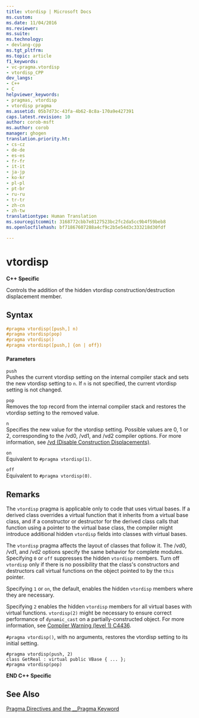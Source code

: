 ```yaml
---
title: vtordisp | Microsoft Docs
ms.custom: 
ms.date: 11/04/2016
ms.reviewer: 
ms.suite: 
ms.technology:
- devlang-cpp
ms.tgt_pltfrm: 
ms.topic: article
f1_keywords:
- vc-pragma.vtordisp
- vtordisp_CPP
dev_langs:
- C++
- C
helpviewer_keywords:
- pragmas, vtordisp
- vtordisp pragma
ms.assetid: 05b7d73c-43fa-4b62-8c8a-170a9e427391
caps.latest.revision: 10
author: corob-msft
ms.author: corob
manager: ghogen
translation.priority.ht:
- cs-cz
- de-de
- es-es
- fr-fr
- it-it
- ja-jp
- ko-kr
- pl-pl
- pt-br
- ru-ru
- tr-tr
- zh-cn
- zh-tw
translationtype: Human Translation
ms.sourcegitcommit: 3168772cbb7e8127523bc2fc2da5cc9b4f59beb8
ms.openlocfilehash: bf71867607288a4cf9c2b5e54d3c333218d30fdf

---
```

# vtordisp
**C++ Specific**  
  
 Controls the addition of the hidden vtordisp construction/destruction displacement member.  
  
## Syntax  
  
```cpp  
#pragma vtordisp([push,] n)  
#pragma vtordisp(pop)  
#pragma vtordisp()  
#pragma vtordisp([push,] {on | off})  
```  
  
#### Parameters  
 `push`  
 Pushes the current vtordisp setting on the internal compiler stack and sets the new vtordisp setting to `n`.  If `n` is not specified, the current vtordisp setting is not changed.  
  
 `pop`  
 Removes the top record from the internal compiler stack and restores the vtordisp setting to the removed value.  
  
 `n`  
 Specifies the new value for the vtordisp setting. Possible values are 0, 1 or 2, corresponding to the /vd0, /vd1, and /vd2 compiler options. For more information, see [/vd (Disable Construction Displacements)](../build/reference/vd-disable-construction-displacements.md).  
  
 `on`  
 Equivalent to `#pragma vtordisp(1)`.  
  
 `off`  
 Equivalent to `#pragma vtordisp(0)`.  
  
## Remarks  
 The `vtordisp` pragma is applicable only to code that uses virtual bases. If a derived class overrides a virtual function that it inherits from a virtual base class, and if a constructor or destructor for the derived class calls that function using a pointer to the virtual base class, the compiler might introduce additional hidden `vtordisp` fields into classes with virtual bases.  
  
 The `vtordisp` pragma affects the layout of classes that follow it. The /vd0, /vd1, and /vd2 options specify the same behavior for complete modules. Specifying `0` or `off` suppresses the hidden `vtordisp` members. Turn off `vtordisp` only if there is no possibility that the class's constructors and destructors call virtual functions on the object pointed to by the `this` pointer.  
  
 Specifying `1` or `on`, the default, enables the hidden `vtordisp` members where they are necessary.  
  
 Specifying `2` enables the hidden `vtordisp` members for all virtual bases with virtual functions.  `vtordisp(2)` might be necessary to ensure correct performance of `dynamic_cast` on a partially-constructed object. For more information, see [Compiler Warning (level 1) C4436](../error-messages/compiler-warnings/compiler-warning-level-1-c4436.md).  
  
 `#pragma vtordisp()`, with no arguments, restores the vtordisp setting to its initial setting.  
  
```  
#pragma vtordisp(push, 2)  
class GetReal : virtual public VBase { ... };  
#pragma vtordisp(pop)  
```  
  
 **END C++ Specific**  
  
## See Also  
 [Pragma Directives and the __Pragma Keyword](../preprocessor/pragma-directives-and-the-pragma-keyword.md)


<!--HONumber=Jan17_HO2-->


